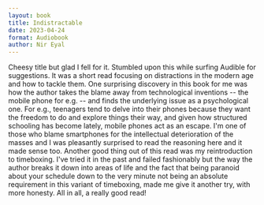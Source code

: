 ```yaml
---
layout: book
title: Indistractable
date: 2023-04-24
format: Audiobook
author: Nir Eyal
---
```


Cheesy title but glad I fell for it. Stumbled upon this while surfing Audible for suggestions. It was a short read focusing on distractions in the modern age and how to tackle them. One surprising discovery in this book for me was how the author takes the blame away from technological inventions -- the mobile phone for e.g. -- and finds the underlying issue as a psychological one. For e.g., teenagers tend to delve into their phones because they want the freedom to do and explore things their way, and given how structured schooling has become lately, mobile phones act as an escape. I'm one of those who blame smartphones for the intellectual deterioration of the masses and I was pleasantly surprised to read the reasoning here and it made sense too. Another good thing out of this read was my reintroduction to timeboxing. I've tried it in the past and failed fashionably but the way the author breaks it down into areas of life and the fact that being paranoid about your schedule down to the very minute not being an absolute requirement in this variant of timeboxing, made me give it another try, with more honesty. All in all, a really good read!

